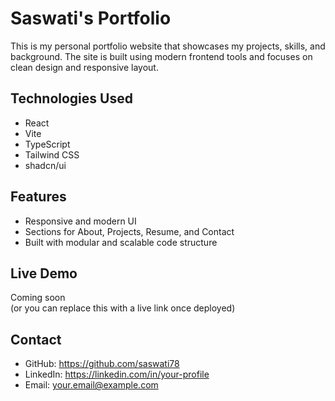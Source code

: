 # Saswati's Portfolio

This is my personal portfolio website that showcases my projects, skills, and background. The site is built using modern frontend tools and focuses on clean design and responsive layout.

## Technologies Used

- React  
- Vite  
- TypeScript  
- Tailwind CSS  
- shadcn/ui  

## Features

- Responsive and modern UI  
- Sections for About, Projects, Resume, and Contact  
- Built with modular and scalable code structure  

## Live Demo

Coming soon  
(or you can replace this with a live link once deployed)

## Contact

- GitHub: https://github.com/saswati78  
- LinkedIn: https://linkedin.com/in/your-profile  
- Email: your.email@example.com
